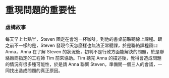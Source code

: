 # 重現問題的重要性

### 虛構故事
每天早上七點半，Steven 固定在會泡一杯咖啡，到他的書桌前聆聽線上課程。跟之前不一樣的是，Steven 發現今天怎麼樣也無法正常聽課，於是聯絡課程窗口 Anna，Anna 在了解 Steven 的狀況後，初判不是行政方面能解決的問題，於是聯絡廠商指定的工程師 Tim 前來協助。Tim 聽完 Anna 的描述後，覺得會造成問題的情況有很多種可能性，於是請 Anna 聯繫 Steven，準備開一個三人的會議，一同找出造成問題的真正原因。
